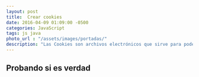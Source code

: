 ```yaml
---
layout: post
title:  Crear cookies
date: 2016-04-09 01:09:00 -0500
categories: JavaScript
tags: js java
photo_url : "/assets/images/portadas/"
description: "Las Cookies son archivos electrónicos que sirve para poder obtener información como (Navegador del usuario, sesiones de usuario, analítica,...)"
---
```

## Probando si es verdad
